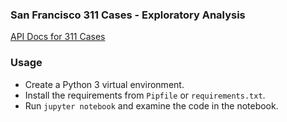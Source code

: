 ### San Francisco 311 Cases - Exploratory Analysis

[API Docs for 311 Cases](https://dev.socrata.com/foundry/data.sfgov.org/ktji-gk7t)

### Usage

* Create a Python 3 virtual environment.
* Install the requirements from `Pipfile` or `requirements.txt`.
* Run `jupyter notebook` and examine the code in the notebook.

